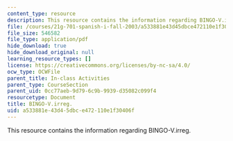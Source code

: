 ```yaml
---
content_type: resource
description: This resource contains the information regarding BINGO-V.irreg.
file: /courses/21g-701-spanish-i-fall-2003/a533881e43d45dbce472110e1f30406f_MIT21G_701F03_8bingo.pdf
file_size: 546582
file_type: application/pdf
hide_download: true
hide_download_original: null
learning_resource_types: []
license: https://creativecommons.org/licenses/by-nc-sa/4.0/
ocw_type: OCWFile
parent_title: In-class Activities
parent_type: CourseSection
parent_uid: 0cc77aeb-9d79-6c9b-9939-d35082c099f4
resourcetype: Document
title: BINGO-V.irreg.
uid: a533881e-43d4-5dbc-e472-110e1f30406f
---
```

This resource contains the information regarding BINGO-V.irreg.